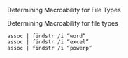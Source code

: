 Determining Macroability for File Types

Determining Macroability for file types

~~~~~~~~~~~~~~~~~~~~~~~~~~~~~~~~~
assoc | findstr /i “word”
assoc | findstr /i “excel”
assoc | findstr /i “powerp”
~~~~~~~~~~~~~~~~~~~~~~~~~~~~~~~~~
